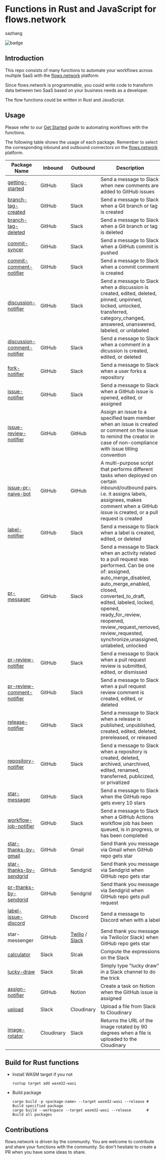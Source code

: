 # Functions in Rust and JavaScript for flows.network
sazhang

![badge](https://github.com/second-state/flow-functions/workflows/build/badge.svg?style=flat-square)

## Introduction

This repo consists of many functions to automate your workflows across multiple SaaS with the [flows.network](https://flows.network/) platform. 

Since flows.network is programmable, you could write code to transform data between two SaaS based on your business needs as a developer.

The flow functions could be written in Rust and JavaScript.


## Usage

Please refer to our [Get Started](https://docs.flows.network/docs/category/getting-started) guide to automating workflows with the functions.

The following table shows the usage of each package. Remember to select the corresponding inbound and outbound connectors on the [flows.network](https://flows.network/) platform.

| Package Name                                                             | Inbound | Outbound | Description                                                                                                                                                                                                                                                                                                                        |
|--------------------------------------------------------------------------| ------- | -------- |------------------------------------------------------------------------------------------------------------------------------------------------------------------------------------------------------------------------------------------------------------------------------------------------------------------------------------|
| [getting-started](github/slack/getting-started/)                         | GitHub | Slack | Send a message to Slack when new comments are added to GitHub issues                                                                                                                                                                                                                                                               |
| [branch-tag-created](github/slack/branch-tag-created/)                   | GitHub | Slack | Send a message to Slack when a Git branch or tag is created                                                                                                                                                                                                                                                                        |
| [branch-tag-deleted](github/slack/branch-tag-deleted/)                   | GitHub | Slack | Send a message to Slack when a Git branch or tag is deleted                                                                                                                                                                                                                                                                        |
| [commit-syncer](github/slack/commit-syncer/)                             | GitHub | Slack | Send a message to Slack when a GitHub commit is pushed                                                                                                                                                                                                                                                                             |
| [commit-comment-notifier](github/slack/commit-comment-notifier/)         | GitHub | Slack | Send a message to Slack when a commit comment is created                                                                                                                                                                                                                                                                           |
| [discussion-notifier](github/slack/discussion-notifier/)                 | GitHub | Slack | Send a message to Slack when a discussion is created, edited, deleted, pinned, unpinned, locked, unlocked, transferred, category_changed, answered, unanswered, labeled, or unlabeled                                                                                                                                              |
| [discussion-comment-notifier](github/slack/discussion-comment-notifier/) | GitHub | Slack | Send a message to Slack when a comment in a dicussion is created, edited, or deleted                                                                                                                                                                                                                                               |
| [fork-notifier](github/slack/fork-notifier/)                             | GitHub | Slack | Send a message to Slack when a user forks a repository                                                                                                                                                                                                                                                                             |
| [issue-notifier](github/slack/issue-notifier/)                           | GitHub | Slack | Send a message to Slack when a GitHub issue is opened, edited, or assigned                                                                                                                                                                                                                                                         |
| [issue-review-notifier](github/github/issue-review-notifier/)            | GitHub | GitHub | Assign an issue to a specified team member when an issue is created or comment on the issue to remind the creator in case of non-compliance with issue titling convention                                                                                                                                                              |
| [issue-pr-naive-bot](github/github/issue-pr-naive-bot/)               | GitHub | GitHub | A multi-purpose script that performs different tasks when deployed on certain inbound/outbound pairs. i.e. it assigns labels, assignees, makes comment when a GitHub issue is created, or a pull request is created                                                                                                                 |
| [label-notifier](github/slack/label-notifier/)                           | GitHub | Slack | Send a message to Slack when a label is created, edited, or deleted                                                                                                                                                                                                                                                                |
| [pr-messager](github/slack/pr-messager/)                                 | GitHub | Slack | Send a message to Slack when an activity related to a pull request was performed. Can be one of: assigned, auto_merge_disabled, auto_merge_enabled, closed, converted_to_draft, edited, labeled, locked, opened, ready_for_review, reopened, review_request_removed, review_requested, synchronize,unassigned, unlabeled, unlocked |
| [pr-review-notifier](github/slack/pr-review-notifier/)                   | GitHub | Slack | Send a message to Slack when a pull request review is submitted, edited, or dismissed                                                                                                                                                                                                                                              |
| [pr-review-comment-notifier](github/slack/pr-review-comment-notifier/)   | GitHub | Slack | Send a message to Slack when a  pull request review comment is created, edited, or deleted                                                                                                                                                                                                                                         |
| [release-notifier](github/slack/release-notifier/)                       | GitHub | Slack | Send a message to Slack when a release is published, unpublished, created, edited, deleted, prereleased, or released                                                                                                                                                                                                               |
| [repository-notifier](github/slack/repository-notifier/)                 | GitHub | Slack | Send a message to Slack when a repository is created, deleted, archived, unarchived, edited, renamed, transferred, publicized, or privatized                                                                                                                                                                                       |
| [star-messager](github/slack/star-messager/)                             | GitHub | Slack | Send a message to Slack when the GitHub repo gets every 10 stars                                                                                                                                                                                                                                                                   |
| [workflow-job-notifier](github/slack/workflow-job-notifier/)             | GitHub | Slack | Send a message to Slack when a GitHub Actions workflow job has been queued, is in progress, or has been completed                                                                                                                                                                                                                  |
| [star-thanks-by-gmail](github/gmail/star-thanks-by-gmail/)               | GitHub | Gmail | Send thank you message via Gmail when GitHub repo gets star                                                                                                                                                                                                                                                                        |
| [star-thanks-by-sendgrid](github/sendgrid/star-thanks-by-sendgrid/)      | GitHub | Sendgrid | Send thank you message via Sendgrid when GitHub repo gets star                                                                                                                                                                                                                                                                     |
| [pr-thanks-by-sendgrid](github/sendgrid/pr-thanks-by-sendgrid/)      | GitHub | Sendgrid | Send thank you message via Sendgrid when GitHub repo gets pull request                                                                                                                                                                                                                                                             |
| [label-issue-discord](github/discord/issue-to-discord/)                  | GitHub | Discord | Send a message to Discord when  with a label                                                                                                                                                                                                                                                                                       |
| star-messenger                                                           | GitHub | [Twilio](github/twilio/star-messenger/) / [Slack](github/slack/star-messager/) | Send thank you message via Twilio(or Slack) when GitHub repo gets star                                                                                                                                                                                                                                                             |
| [calculator](slack/slack/calculator/)                                    | Slack | Slcak | Compute the expressions on the Slack                                                                                                                                                                                                                                                                                               |
| [lucky-draw](slack/slack/lucky-draw/)                                    | Slack | Slcak | Simply type "lucky draw" in a Slack channel to do the trick                                                                                                                                                                                                                                                                        |
| [assign-notifier](github/notion/assign-notifier/)                        | GitHub | Notion | Create a task on Notion when the GitHub issue is assigned                                                                                                                                                                                                                                                                          |
| [upload](slack/cloudinary/upload/)                                       | Slack | Cloudinary | Upload a file from Slack to Cloudinary                                                                                                                                                                                                                                                                                             |
| [image-rotator](cloudinary/slack/image-rotator/)                         | Cloudinary | Slack | Returns the URL of the image rotated by 90 degrees when a file is uploaded to the Cloudinary                                                                                                                                                                                                                                       |

## Build for Rust functions

* Install WASM target if you not

  ```shell
  rustup target add wasm32-wasi
  ```

* Build package

  ```shell
  cargo build -p <package-name> --target wasm32-wasi --release # Build specified package
  cargo build --workspace --target wasm32-wasi --release       # Build all packages
  ```

## Contributions

flows.network is driven by the community. You are welcome to contribute and share your functions with the community. So don't hesitate to create a PR when you have some ideas to share.
